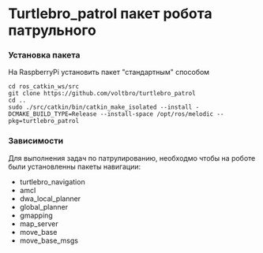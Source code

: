 # Turtlebro_patrol пакет робота патрульного

### Установка пакета
На RaspberryPi установить пакет "стандартным" способом

```
cd ros_catkin_ws/src
git clone https://github.com/voltbro/turtlebro_patrol
cd ..
sudo ./src/catkin/bin/catkin_make_isolated --install -DCMAKE_BUILD_TYPE=Release --install-space /opt/ros/melodic --pkg=turtlebro_patrol
```

### Зависимости
Для выполнения задач по патрулированию, необходмо чтобы на роботе были установленны пакеты навигации:

* turtlebro_navigation
* amcl
* dwa_local_planner
* global_planner
* gmapping
* map_server
* move_base
* move_base_msgs
